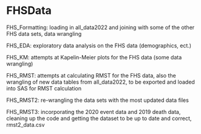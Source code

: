 # FHSData


FHS_Formatting: loading in all_data2022 and joining with some of the other FHS data sets, data wrangling

FHS_EDA: exploratory data analysis on the FHS data (demographics, ect.)

FHS_KM: attempts at Kapelin-Meier plots for the FHS data (some data wrangling)

FHS_RMST: attempts at calculating RMST for the FHS data, also the wrangling of new data tables from all_data2022, to be exported and loaded into SAS for RMST calculation

FHS_RMST2: re-wrangling the data sets with the most updated data files

FHS_RMST3: incorporating the 2020 event data and 2019 death data, cleaning up the code and getting the dataset to be up to date and correct, rmst2_data.csv
